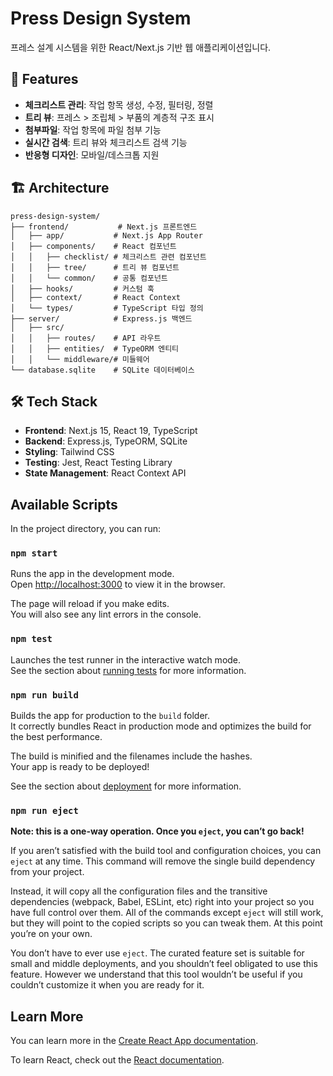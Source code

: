 # Press Design System

프레스 설계 시스템을 위한 React/Next.js 기반 웹 애플리케이션입니다.

## 🚀 Features

- **체크리스트 관리**: 작업 항목 생성, 수정, 필터링, 정렬
- **트리 뷰**: 프레스 > 조립체 > 부품의 계층적 구조 표시
- **첨부파일**: 작업 항목에 파일 첨부 기능
- **실시간 검색**: 트리 뷰와 체크리스트 검색 기능
- **반응형 디자인**: 모바일/데스크톱 지원

## 🏗️ Architecture

```
press-design-system/
├── frontend/           # Next.js 프론트엔드
│   ├── app/           # Next.js App Router
│   ├── components/    # React 컴포넌트
│   │   ├── checklist/ # 체크리스트 관련 컴포넌트
│   │   ├── tree/      # 트리 뷰 컴포넌트
│   │   └── common/    # 공통 컴포넌트
│   ├── hooks/         # 커스텀 훅
│   ├── context/       # React Context
│   └── types/         # TypeScript 타입 정의
├── server/            # Express.js 백엔드
│   ├── src/
│   │   ├── routes/    # API 라우트
│   │   ├── entities/  # TypeORM 엔티티
│   │   └── middleware/# 미들웨어
└── database.sqlite    # SQLite 데이터베이스
```

## 🛠️ Tech Stack

- **Frontend**: Next.js 15, React 19, TypeScript
- **Backend**: Express.js, TypeORM, SQLite
- **Styling**: Tailwind CSS
- **Testing**: Jest, React Testing Library
- **State Management**: React Context API

## Available Scripts

In the project directory, you can run:

### `npm start`

Runs the app in the development mode.\
Open [http://localhost:3000](http://localhost:3000) to view it in the browser.

The page will reload if you make edits.\
You will also see any lint errors in the console.

### `npm test`

Launches the test runner in the interactive watch mode.\
See the section about [running tests](https://facebook.github.io/create-react-app/docs/running-tests) for more information.

### `npm run build`

Builds the app for production to the `build` folder.\
It correctly bundles React in production mode and optimizes the build for the best performance.

The build is minified and the filenames include the hashes.\
Your app is ready to be deployed!

See the section about [deployment](https://facebook.github.io/create-react-app/docs/deployment) for more information.

### `npm run eject`

**Note: this is a one-way operation. Once you `eject`, you can’t go back!**

If you aren’t satisfied with the build tool and configuration choices, you can `eject` at any time. This command will remove the single build dependency from your project.

Instead, it will copy all the configuration files and the transitive dependencies (webpack, Babel, ESLint, etc) right into your project so you have full control over them. All of the commands except `eject` will still work, but they will point to the copied scripts so you can tweak them. At this point you’re on your own.

You don’t have to ever use `eject`. The curated feature set is suitable for small and middle deployments, and you shouldn’t feel obligated to use this feature. However we understand that this tool wouldn’t be useful if you couldn’t customize it when you are ready for it.

## Learn More

You can learn more in the [Create React App documentation](https://facebook.github.io/create-react-app/docs/getting-started).

To learn React, check out the [React documentation](https://reactjs.org/).
